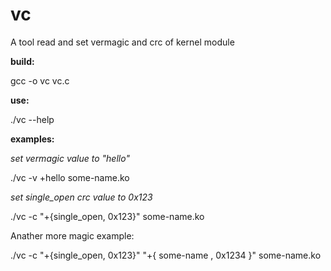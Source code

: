 # vc

A tool read and set vermagic and crc of kernel module

**build:**

  gcc -o vc vc.c

**use:**

  ./vc --help

**examples:**

  *set vermagic value to "hello"*
  
./vc -v +hello some-name.ko
  
  *set single_open crc value to 0x123*
  
./vc -c "+{single_open, 0x123}" some-name.ko

  Anather more magic example:

./vc -c "+{single_open, 0x123}" "+{ some-name ,  0x1234 }" some-name.ko
